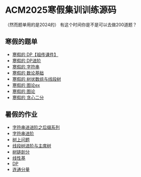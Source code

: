 # ACM2025寒假集训训练源码
（然而题单用的是2024的）
有这个时间你是不是可以去做200道题？

## 寒假的题单

- [寒假的 DP【祖传课件】](https://www.luogu.com.cn/training/541227)
- [寒假的 DP进阶](https://www.luogu.com.cn/training/541226)
- [寒假的 字符串](https://www.luogu.com.cn/training/541225)
- [寒假的 数论基础](https://www.luogu.com.cn/training/541211#information)
- [寒假的 树状数组与线段树](https://www.luogu.com.cn/training/541209)
- [寒假的 图论ex](https://www.luogu.com.cn/training/541207)
- [寒假的 图论](https://www.luogu.com.cn/training/541205)
- [寒假的 贪心二分](https://www.luogu.com.cn/training/541203)

## 暑假的作业

- [字符串进进阶之后缀系列](https://www.luogu.com.cn/training/543663)
- [字符串进阶](https://www.luogu.com.cn/training/543650)
- [树上问题](https://www.luogu.com.cn/training/541241)
- [线段树进阶与主席树](https://www.luogu.com.cn/training/541240)
- [树链剖分](https://www.luogu.com.cn/training/541239)
- [线性基](https://www.luogu.com.cn/training/541234)
- [DP](https://www.luogu.com.cn/training/541232)
- [连通分量](https://www.luogu.com.cn/training/541231)
